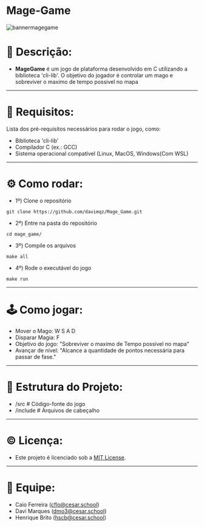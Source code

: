 # Mage-Game
![bannermagegame](https://github.com/davimqz/Mage_Game/blob/main/midia/mage.png)


# 📜 Descrição:
- <b>MageGame</b> é um jogo de plataforma desenvolvido em C utilizando a biblioteca 'cli-lib'. O objetivo do jogador é controlar um mago e sobreviver o maximo de tempo possivel no mapa
---

# 📝 Requisitos:
Lista dos pré-requisitos necessários para rodar o jogo, como:
- Biblioteca 'cli-lib'
- Compilador C (ex.: GCC)
- Sistema operacional compatível (Linux, MacOS, Windows(Com WSL)
---

# ⚙️ Como rodar:
- 1º)  Clone o repositório
```
git clone https://github.com/davimqz/Mage_Game.git
```

- 2º)  Entre na pasta do repositório
```
cd mage_game/
```

- 3º)  Compile os arquivos
```
make all
```

- 4º)  Rode o executável do jogo
```
make run
```
---

# 🕹️ Como jogar:
- Mover o Mago: W S A D
- Disparar Magia: F
- Objetivo do jogo: "Sobreviver o maximo de Tempo possivel no mapa"
- Avançar de nível: "Alcance a quantidade de pontos necessária para passar de fase."
---

# 📂 Estrutura do Projeto:
- /src       # Código-fonte do jogo
- /include   # Arquivos de cabeçalho
---

# ©️ Licença:
- Este projeto é licenciado sob a [MIT License](https://opensource.org/licenses/MIT).
---

# 👥 Equipe:
- Caio Ferreira (cflo@cesar.school)
- Davi Marques (dmo3@cesar.school)
- Henrique Brito (hscb@cesar.school)
